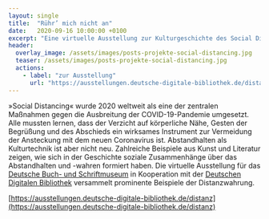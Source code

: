 ```yaml
---
layout: single
title:  "Rühr’ mich nicht an"
date:   2020-09-16 10:00:00 +0100
excerpt: "Eine virtuelle Ausstellung zur Kulturgeschichte des Social Distancing"
header:
  overlay_image: /assets/images/posts-projekte-social-distancing.jpg
  teaser: /assets/images/posts-projekte-social-distancing.jpg
  actions:
    - label: "zur Ausstellung"
      url: "https://ausstellungen.deutsche-digitale-bibliothek.de/distanz"
---
```


»Social Distancing« wurde 2020 weltweit als eine der zentralen Maßnahmen gegen die Ausbreitung der COVID-19-Pandemie umgesetzt. Alle mussten lernen, dass der Verzicht auf körperliche Nähe, Gesten der Begrüßung und des Abschieds ein wirksames Instrument zur Vermeidung der Ansteckung mit dem neuen Coronavirus ist. Abstandhalten als Kulturtechnik ist aber nicht neu. Zahlreiche Beispiele aus Kunst und Literatur zeigen, wie sich in der Geschichte soziale Zusammenhänge über das Abstandhalten und -wahren formiert haben. Die virtuelle Ausstellung für das [Deutsche Buch- und Schriftmuseum](https://www.dnb.de/dbsm) in Kooperation mit der [Deutschen Digitalen Bibliothek](https://www.ddb.de) versammelt prominente Beispiele der Distanzwahrung.

[https://ausstellungen.deutsche-digitale-bibliothek.de/distanz](https://ausstellungen.deutsche-digitale-bibliothek.de/distanz)